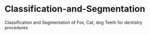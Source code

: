 # Classification-and-Segmentation
Classification and Segmentation of Fox, Cat, dog Teeth for dentistry procedures
